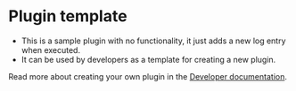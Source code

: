 # Plugin template

* This is a sample plugin with no functionality, it just adds a new log entry when executed.
* It can be used by developers as a template for creating a new plugin.  

Read more about creating your own plugin in the [Developer documentation](https://github.com/Ubiquiti-App/UCRM-plugins/blob/master/docs/index.md).
